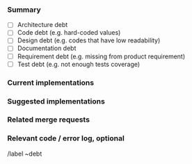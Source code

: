 <!--

Please put the short and descriptive title above.

-->

### Summary

<!-- A short summary of the technical debt reported. -->

- [ ] Architecture debt
- [ ] Code debt (e.g. hard-coded values)
- [ ] Design debt (e.g. codes that have low readability)
- [ ] Documentation debt
- [ ] Requirement debt (e.g. missing from product requirement)
- [ ] Test debt (e.g. not enough tests coverage)

### Current implementations

<!-- A short summary of current implementations in the repository. -->

### Suggested implementations

<!-- Suggested actions / implementations to pay down this debt. -->

### Related merge requests

<!-- Links to merge requests related. -->

### Relevant code / error log, optional

<!-- Links to your commits / code blocks that might be responsible for the problem if possible. -->

/label ~debt
